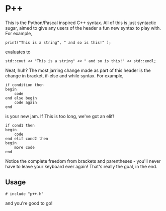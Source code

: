 # P++

This is the Python/Pascal inspired C++ syntax. All of this is just syntactic
sugar, aimed to give any users of the header a fun new syntax to play with. For
example, 

```
print("This is a string", " and so is this!" ); 
```

evaluates to 

```
std::cout << "This is a string" << " and so is this!" << std::endl; 
```

Neat, huh? The most jarring change made as part of this header is the change in
bracket, if-else and while syntax. For example, 

```
if condition then 
begin 
    code
end else begin 
    code again
end 
```
is your new jam. If This is too long, we've got an elif! 

```
if cond1 then 
begin
    code 
end elif cond2 then 
begin 
    more code 
end  
```

Notice the complete freedom from brackets and parentheses - you'll never have to
leave your keyboard ever again! That's really the goal, in the end. 

## Usage 

```
# include "p++.h"
```

and you're good to go!
